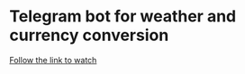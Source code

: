 # Telegram bot for weather and currency conversion

[Follow the link to watch](https://drive.google.com/file/d/1SxTJ6fn4ZGPcfvt6gHpnHA4bLu2-9w9G/view)
